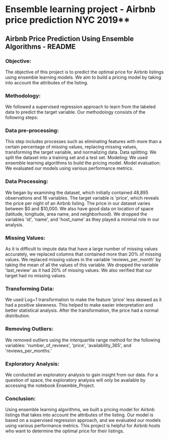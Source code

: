 # Ensemble learning project - Airbnb price prediction NYC 2019**

## Airbnb Price Prediction Using Ensemble Algorithms - README ##

### Objective: ### 
The objective of this project is to predict the optimal price for Airbnb listings using ensemble learning models. We aim to build a pricing model by taking into account the attributes of the listing.

### Methodology: ###
We followed a supervised regression approach to learn from the labeled data to predict the target variable. Our methodology consists of the following steps:

### Data pre-processing: ###
This step includes processes such as eliminating features with more than a certain percentage of missing values, replacing missing values, transforming the target variable, and normalizing data.
Data splitting: We split the dataset into a training set and a test set.
Modeling: We used ensemble learning algorithms to build the pricing model.
Model evaluation: We evaluated our models using various performance metrics.

### Data Processing: ###
We began by examining the dataset, which initially contained 48,895 observations and 16 variables. The target variable is 'price', which reveals the price per night of an Airbnb listing. The price in our dataset varies between $0 and $10,000. We also have good data on location of space (latitude, longitude, area name, and neighborhood). We dropped the variables 'id', 'name', and 'host_name' as they played a minimal role in our analysis.

### Missing Values: ###
As it is difficult to impute data that have a large number of missing values accurately, we replaced columns that contained more than 20% of missing values. We replaced missing values in the variable 'reviews_per_month' by taking the mean of all the values of this variable. We dropped the variable 'last_review' as it had 20% of missing values. We also verified that our target had no missing values.

### Transforming Data: ###
We used Log+1 transformation to make the feature 'price' less skewed as it had a positive skewness. This helped to make easier interpretation and better statistical analysis. After the transformation, the price had a normal distribution.

### Removing Outliers: ###
We removed outliers using the interquartile range method for the following variables: 'number_of_reviews', 'price', 'availability_365', and 'reviews_per_months.'

### Exploratory Analysis: ###
We conducted an exploratory analysis to gain insight from our data. For a question of space, the exploratory analysis will only be available by accessing the notebook Ensemble_Project.

### Conclusion: ###
Using ensemble learning algorithms, we built a pricing model for Airbnb listings that takes into account the attributes of the listing. Our model is based on a supervised regression approach, and we evaluated our models using various performance metrics. This project is helpful for Airbnb hosts who want to determine the optimal price for their listings.
